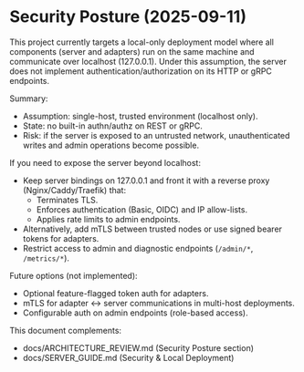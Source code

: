 # Security Posture (2025-09-11)

This project currently targets a local-only deployment model where all components (server and adapters) run on the same machine and communicate over localhost (127.0.0.1). Under this assumption, the server does not implement authentication/authorization on its HTTP or gRPC endpoints.

Summary:
- Assumption: single-host, trusted environment (localhost only).
- State: no built-in authn/authz on REST or gRPC.
- Risk: if the server is exposed to an untrusted network, unauthenticated writes and admin operations become possible.

If you need to expose the server beyond localhost:
- Keep server bindings on 127.0.0.1 and front it with a reverse proxy (Nginx/Caddy/Traefik) that:
  - Terminates TLS.
  - Enforces authentication (Basic, OIDC) and IP allow-lists.
  - Applies rate limits to admin endpoints.
- Alternatively, add mTLS between trusted nodes or use signed bearer tokens for adapters.
- Restrict access to admin and diagnostic endpoints (`/admin/*`, `/metrics/*`).

Future options (not implemented):
- Optional feature-flagged token auth for adapters.
- mTLS for adapter <-> server communications in multi-host deployments.
- Configurable auth on admin endpoints (role-based access).

This document complements:
- docs/ARCHITECTURE_REVIEW.md (Security Posture section)
- docs/SERVER_GUIDE.md (Security & Local Deployment)
